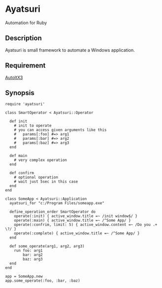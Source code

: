 # Ayatsuri

Automation for Ruby

## Description

Ayatsuri is small framework to automate a Windows application.

## Requirement

[AutoItX3](http://www.autoitscript.com/site/autoit/)

## Synopsis
    require 'ayatsuri'
    
    class SmartOperator < Ayatsuri::Operator
      
      def init
        # init to operate
        # you can access given arguments like this
        #   params[:foo] #=> arg1
        #   params[:bar] #=> arg2
        #   params[:baz] #=> arg3
      end

      def main
        # very complex operation
      end

      def confirm
        # optional operation
        # wait just 5sec in this case
      end
    end

    class SomeApp < Ayatsuri::Application
      ayatsuri_for "c:/Program Files/someapp.exe"
      
      define_operation_order SmartOperator do
        operate(:init) { active_window.title =~ /init window$/ }
        operate(:main) { active_window.title =~ /^Some App/ }
        operate(:confrim, limit: 5) { active_window.content =~ /Do you .+ \?/ }
        operate(:complete) { active_window.title =~ /^Some App/ }
      end

      def some_operate(arg1, arg2, arg3)
        run foo: arg1
            bar: arg2
            baz: arg3
      end
    end

    app = SomeApp.new
    app.some_operate(:foo, :bar, :baz)
